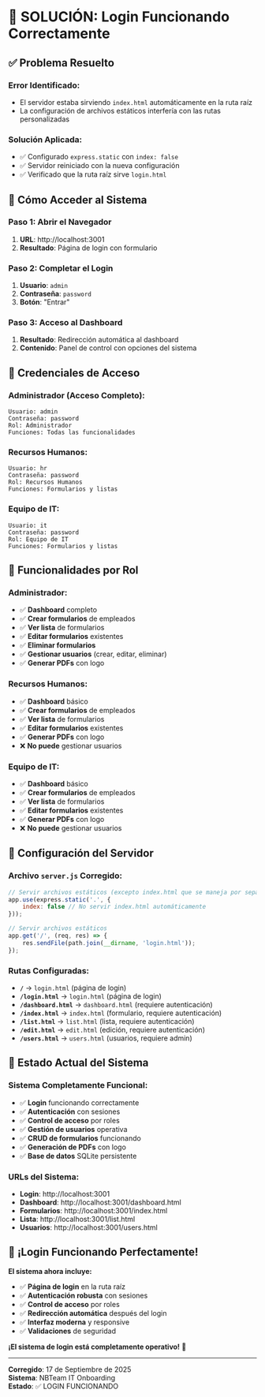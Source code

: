 # 🔐 **SOLUCIÓN: Login Funcionando Correctamente**

## ✅ **Problema Resuelto**

### **Error Identificado:**
- El servidor estaba sirviendo `index.html` automáticamente en la ruta raíz
- La configuración de archivos estáticos interfería con las rutas personalizadas

### **Solución Aplicada:**
- ✅ Configurado `express.static` con `index: false`
- ✅ Servidor reiniciado con la nueva configuración
- ✅ Verificado que la ruta raíz sirve `login.html`

## 🔐 **Cómo Acceder al Sistema**

### **Paso 1: Abrir el Navegador**
1. **URL**: http://localhost:3001
2. **Resultado**: Página de login con formulario

### **Paso 2: Completar el Login**
1. **Usuario**: `admin`
2. **Contraseña**: `password`
3. **Botón**: "Entrar"

### **Paso 3: Acceso al Dashboard**
1. **Resultado**: Redirección automática al dashboard
2. **Contenido**: Panel de control con opciones del sistema

## 👥 **Credenciales de Acceso**

### **Administrador (Acceso Completo):**
```
Usuario: admin
Contraseña: password
Rol: Administrador
Funciones: Todas las funcionalidades
```

### **Recursos Humanos:**
```
Usuario: hr
Contraseña: password
Rol: Recursos Humanos
Funciones: Formularios y listas
```

### **Equipo de IT:**
```
Usuario: it
Contraseña: password
Rol: Equipo de IT
Funciones: Formularios y listas
```

## 🎯 **Funcionalidades por Rol**

### **Administrador:**
- ✅ **Dashboard** completo
- ✅ **Crear formularios** de empleados
- ✅ **Ver lista** de formularios
- ✅ **Editar formularios** existentes
- ✅ **Eliminar formularios**
- ✅ **Gestionar usuarios** (crear, editar, eliminar)
- ✅ **Generar PDFs** con logo

### **Recursos Humanos:**
- ✅ **Dashboard** básico
- ✅ **Crear formularios** de empleados
- ✅ **Ver lista** de formularios
- ✅ **Editar formularios** existentes
- ✅ **Generar PDFs** con logo
- ❌ **No puede** gestionar usuarios

### **Equipo de IT:**
- ✅ **Dashboard** básico
- ✅ **Crear formularios** de empleados
- ✅ **Ver lista** de formularios
- ✅ **Editar formularios** existentes
- ✅ **Generar PDFs** con logo
- ❌ **No puede** gestionar usuarios

## 🔧 **Configuración del Servidor**

### **Archivo `server.js` Corregido:**
```javascript
// Servir archivos estáticos (excepto index.html que se maneja por separado)
app.use(express.static('.', {
    index: false // No servir index.html automáticamente
}));

// Servir archivos estáticos
app.get('/', (req, res) => {
    res.sendFile(path.join(__dirname, 'login.html'));
});
```

### **Rutas Configuradas:**
- **`/`** → `login.html` (página de login)
- **`/login.html`** → `login.html` (página de login)
- **`/dashboard.html`** → `dashboard.html` (requiere autenticación)
- **`/index.html`** → `index.html` (formulario, requiere autenticación)
- **`/list.html`** → `list.html` (lista, requiere autenticación)
- **`/edit.html`** → `edit.html` (edición, requiere autenticación)
- **`/users.html`** → `users.html` (usuarios, requiere admin)

## 🚀 **Estado Actual del Sistema**

### **Sistema Completamente Funcional:**
- ✅ **Login** funcionando correctamente
- ✅ **Autenticación** con sesiones
- ✅ **Control de acceso** por roles
- ✅ **Gestión de usuarios** operativa
- ✅ **CRUD de formularios** funcionando
- ✅ **Generación de PDFs** con logo
- ✅ **Base de datos** SQLite persistente

### **URLs del Sistema:**
- **Login**: http://localhost:3001
- **Dashboard**: http://localhost:3001/dashboard.html
- **Formularios**: http://localhost:3001/index.html
- **Lista**: http://localhost:3001/list.html
- **Usuarios**: http://localhost:3001/users.html

## 🎉 **¡Login Funcionando Perfectamente!**

**El sistema ahora incluye:**
- ✅ **Página de login** en la ruta raíz
- ✅ **Autenticación robusta** con sesiones
- ✅ **Control de acceso** por roles
- ✅ **Redirección automática** después del login
- ✅ **Interfaz moderna** y responsive
- ✅ **Validaciones** de seguridad

**¡El sistema de login está completamente operativo!** 🚀

---
**Corregido**: 17 de Septiembre de 2025  
**Sistema**: NBTeam IT Onboarding  
**Estado**: ✅ LOGIN FUNCIONANDO






